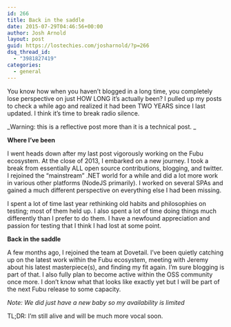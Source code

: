 ```yaml
---
id: 266
title: Back in the saddle
date: 2015-07-29T04:46:56+00:00
author: Josh Arnold
layout: post
guid: https://lostechies.com/josharnold/?p=266
dsq_thread_id:
  - "3981827419"
categories:
  - general
---
```

You know how when you haven&#8217;t blogged in a long time, you completely lose perspective on just HOW LONG it&#8217;s actually been? I pulled up my posts to check a while ago and realized it had been TWO YEARS since I last updated. I think it&#8217;s time to break radio silence.

_Warning: this is a reflective post more than it is a technical post. _

**Where I&#8217;ve been**
  
I went heads down after my last post vigorously working on the Fubu ecosystem. At the close of 2013, I embarked on a new journey. I took a break from essentially ALL open source contributions, blogging, and twitter. I rejoined the &#8220;mainstream&#8221; .NET world for a while and did a lot more work in various other platforms (NodeJS primarily). I worked on several SPAs and gained a much different perspective on everything else I had been missing.

I spent a lot of time last year rethinking old habits and philosophies on testing; most of them held up. I also spent a lot of time doing things much differently than I prefer to do them. I have a newfound appreciation and passion for testing that I think I had lost at some point.

**Back in the saddle**
  
A few months ago, I rejoined the team at Dovetail. I&#8217;ve been quietly catching up on the latest work within the Fubu ecosystem, meeting with Jeremy about his latest masterpiece(s), and finding my fit again. I&#8217;m sure blogging is part of that. I also fully plan to become active within the OSS community once more. I don&#8217;t know what that looks like exactly yet but I will be part of the next Fubu release to some capacity.

_Note: We did just have a new baby so my availability is limited_

TL;DR: I&#8217;m still alive and will be much more vocal soon.